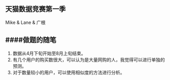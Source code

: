 天猫数据竞赛第一季
---
Mike & Lane & 广根

####做题的随笔
---
1. 数据从4月下旬开始至8月上旬结束。
2. 有几个用户的购买数很大，可以认为是大量网购的人，我觉得可以进行单独的预测。
3. 对于数量较小的用户，可以使用相似度的方法进行分析。